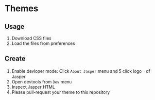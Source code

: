 # Themes
## Usage
1. Download CSS files
1. Load the files from preferences

## Create
1. Enable devloper mode: Click `About Jasper` menu and 5 click logo　of Jasper
1. Open devtools from `Dev` menu
1. Inspect Jasper HTML
1. Please pull-request your theme to this repository
